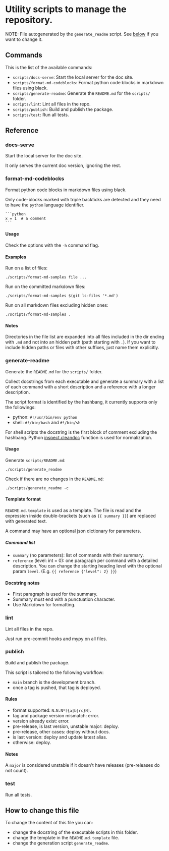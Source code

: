 <!-- prettier-ignore-start -->
# Utility scripts to manage the repository.

NOTE: File autogenerated by the `generate_readme` script.
See [below](#how-to-change-this-file) if you want to change it.


## Commands

This is the list of the available commands:

- `scripts/docs-serve`: Start the local server for the doc site.
- `scripts/format-md-codeblocks`: Format python code blocks in markdown files using
  black.
- `scripts/generate-readme`: Generate the `README.md` for the `scripts/` folder.
- `scripts/lint`: Lint all files in the repo.
- `scripts/publish`: Build and publish the package.
- `scripts/test`: Run all tests.

## Reference

### docs-serve

Start the local server for the doc site.

It only serves the current doc version, ignoring the rest.


### format-md-codeblocks

Format python code blocks in markdown files using black.

Only code-blocks marked with triple backticks are detected and they need to
have the `python` language identifier.

    ```python
    x = 1  # a comment
    ```

#### Usage

Check the options with the `-h` command flag.

#### Examples

Run on a list of files:

    ./scripts/format-md-samples file ...

Run on the committed markdown files:

    ./scripts/format-md-samples $(git ls-files '*.md')

Run on all markdown files excluding hidden ones:

    ./scripts/format-md-samples .

#### Notes

Directories in the file list are expanded into all files included in the dir
ending with `.md` and not into an hidden path (path starting with `.`). If you
want to include hidden paths or files with other suffixes, just name them
explicitly.


### generate-readme

Generate the `README.md` for the `scripts/` folder.

Collect docstrings from each executable and generate a summary with a list of
each command with a short description and a reference with a longer
description.

The script format is identified by the hashbang, it currently supports only
the followings:

* python: `#!/usr/bin/env python`
* shell: `#!/bin/bash` and  `#!/bin/sh`

For shell scripts the docstring is the first block of comment excluding the
hashbang.
Python
[inspect.cleandoc](https://docs.python.org/3/library/inspect.html#inspect.cleandoc)
function is used for normalization.

#### Usage

Generate `scripts/README.md`:

    ./scripts/generate_readme

Check if there are no changes in the `README.md`:

    ./scripts/generate_readme -c

#### Template format

`README.md.template` is used as a template. The file is read and the expression
inside double-brackets (such as `{{ summary }}`) are replaced with generated
text.

A command may have an optional json dictionary for parameters.

##### Command list

- `summary` (no parameters): list of commands with their summary.
- `reference` (level: int = 0): one paragraph per command with a detailed
  description. You can change the starting heading level with the optional
  param `level`. (E.g. `{{ reference {"level": 2} }}`)

#### Docstring notes

- First paragraph is used for the summary.
- Summary must end with a punctuation character.
- Use Markdown for formatting.


### lint

Lint all files in the repo.

Just run pre-commit hooks and mypy on all files.


### publish

Build and publish the package.

This script is tailored to the following workflow:

- `main` branch is the development branch.
- once a tag is pushed, that tag is deployed.

#### Rules

- format supported: `N.N.N*[{a|b|rc}N]`.
- tag and package version mismatch: error.
- version already exist: error.
- pre-release, is last version, unstable major: deploy.
- pre-release, other cases: deploy without docs.
- is last version: deploy and update latest alias.
- otherwise: deploy.

#### Notes

A `major` is considered unstable if it doesn't have releases (pre-releases do
not count).


### test

Run all tests.

## How to change this file

To change the content of this file you can:

- change the docstring of the executable scripts in this folder.
- change the template in the `README.md.template` file.
- change the generation script `generate_readme`.
<!-- prettier-ignore-end -->
